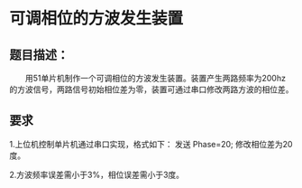 # 可调相位的方波发生装置
## 题目描述：
&emsp;&emsp;用51单片机制作一个可调相位的方波发生装置。装置产生两路频率为200hz的方波信号，两路信号初始相位差为零，装置可通过串口修改两路方波的相位差。

## 要求
1.上位机控制单片机通过串口实现，格式如下：
发送 Phase=20; 修改相位差为20度。

2.方波频率误差需小于3%，相位误差需小于3度。
